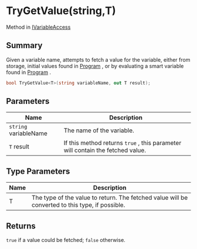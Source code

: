 # TryGetValue(string,T)

Method in [IVariableAccess](yarn.ivariableaccess.md)

## Summary

Given a variable name, attempts to fetch a value for the variable, either from storage, initial values found in [Program](yarn.ivariableaccess.program.md) , or by evaluating a smart variable found in [Program](yarn.ivariableaccess.program.md) .

```csharp
bool TryGetValue<T>(string variableName, out T result);
```

## Parameters

| Name                  | Description                                                                    |
| --------------------- | ------------------------------------------------------------------------------ |
| `string` variableName | The name of the variable.                                                      |
| `T` result            | If this method returns `true` , this parameter will contain the fetched value. |

## Type Parameters

| Name | Description                                                                                     |
| ---- | ----------------------------------------------------------------------------------------------- |
| T    | The type of the value to return. The fetched value will be converted to this type, if possible. |

## Returns

`true` if a value could be fetched; `false` otherwise.
